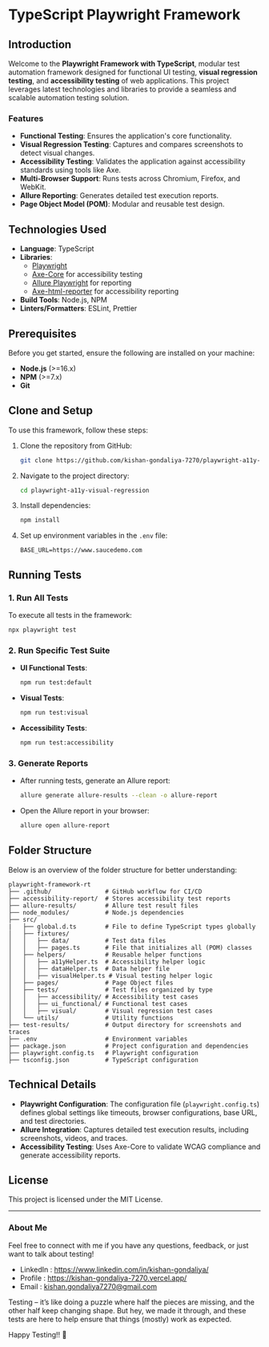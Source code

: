 # TypeScript Playwright Framework

## Introduction

Welcome to the **Playwright Framework with TypeScript**, modular test automation framework designed for functional UI testing, **visual regression testing**, and **accessibility testing** of web applications. This project leverages latest technologies and libraries to provide a seamless and scalable automation testing solution.

### Features

- **Functional Testing**: Ensures the application's core functionality.
- **Visual Regression Testing**: Captures and compares screenshots to detect visual changes.
- **Accessibility Testing**: Validates the application against accessibility standards using tools like Axe.
- **Multi-Browser Support**: Runs tests across Chromium, Firefox, and WebKit.
- **Allure Reporting**: Generates detailed test execution reports.
- **Page Object Model (POM)**: Modular and reusable test design.

## Technologies Used

- **Language**: TypeScript
- **Libraries**:
  - [Playwright](https://playwright.dev/)
  - [Axe-Core](https://github.com/dequelabs/axe-core) for accessibility testing
  - [Allure Playwright](https://github.com/allure-framework/allure-js) for reporting
  - [Axe-html-reporter](https://www.npmjs.com/package/axe-html-reporter) for accessibility reporting
- **Build Tools**: Node.js, NPM
- **Linters/Formatters**: ESLint, Prettier

## Prerequisites

Before you get started, ensure the following are installed on your machine:

- **Node.js** (>=16.x)
- **NPM** (>=7.x)
- **Git**

## Clone and Setup

To use this framework, follow these steps:

1. Clone the repository from GitHub:

   ```bash
   git clone https://github.com/kishan-gondaliya-7270/playwright-a11y-visual-regression.git
   ```

2. Navigate to the project directory:

   ```bash
   cd playwright-a11y-visual-regression
   ```

3. Install dependencies:

   ```bash
   npm install
   ```

4. Set up environment variables in the `.env` file:
   ```plaintext
   BASE_URL=https://www.saucedemo.com
   ```

## Running Tests

### 1. Run All Tests

To execute all tests in the framework:

```bash
npx playwright test
```

### 2. Run Specific Test Suite

- **UI Functional Tests**:
  ```bash
  npm run test:default
  ```
- **Visual Tests**:
  ```bash
  npm run test:visual
  ```
- **Accessibility Tests**:
  ```bash
  npm run test:accessibility
  ```

### 3. Generate Reports

- After running tests, generate an Allure report:
  ```bash
  allure generate allure-results --clean -o allure-report
  ```
- Open the Allure report in your browser:
  ```bash
  allure open allure-report
  ```

## Folder Structure

Below is an overview of the folder structure for better understanding:

```
playwright-framework-rt
├── .github/               # GitHub workflow for CI/CD
├── accessibility-report/  # Stores accessibility test reports
├── allure-results/        # Allure test result files
├── node_modules/          # Node.js dependencies
├── src/
|   ├── global.d.ts        # File to define TypeScript types globally
│   ├── fixtures/
│   │   ├── data/          # Test data files
│   │   ├── pages.ts       # File that initializes all (POM) classes
│   ├── helpers/           # Reusable helper functions
│   │   ├── a11yHelper.ts  # Accessibility helper logic
│   │   ├── dataHelper.ts  # Data helper file
│   │   ├── visualHelper.ts # Visual testing helper logic
│   ├── pages/             # Page Object files
│   ├── tests/             # Test files organized by type
│   │   ├── accessibility/ # Accessibility test cases
│   │   ├── ui_functional/ # Functional test cases
│   │   ├── visual/        # Visual regression test cases
│   └── utils/             # Utility functions
├── test-results/          # Output directory for screenshots and traces
├── .env                   # Environment variables
├── package.json           # Project configuration and dependencies
├── playwright.config.ts   # Playwright configuration
├── tsconfig.json          # TypeScript configuration
```

## Technical Details

- **Playwright Configuration**: The configuration file (`playwright.config.ts`) defines global settings like timeouts, browser configurations, base URL, and test directories.
- **Allure Integration**: Captures detailed test execution results, including screenshots, videos, and traces.
- **Accessibility Testing**: Uses Axe-Core to validate WCAG compliance and generate accessibility reports.

## License

This project is licensed under the MIT License.

---

### About Me

Feel free to connect with me if you have any questions, feedback, or just want to talk about testing!

- LinkedIn : https://www.linkedin.com/in/kishan-gondaliya/
- Profile : https://kishan-gondaliya-7270.vercel.app/
- Email : kishan.gondaliya7270@gmail.com

Testing – it’s like doing a puzzle where half the pieces are missing, and the other half keep changing shape. But hey, we made it through, and these tests are here to help ensure that things (mostly) work as expected.

Happy Testing!! 🚀
